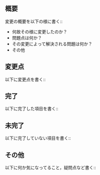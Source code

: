 ## 概要
変更の概要を以下の様に書く::
- 何故その様に変更したのか？
- 問題点は何か？
- その変更によって解決される問題は何か？
- その他

## 変更点
以下に変更点を書く::

## 完了
以下に完了した項目を書く::

## 未完了
以下に完了していない項目を書く::

## その他
以下に何か気になってること，疑問点など書く::
